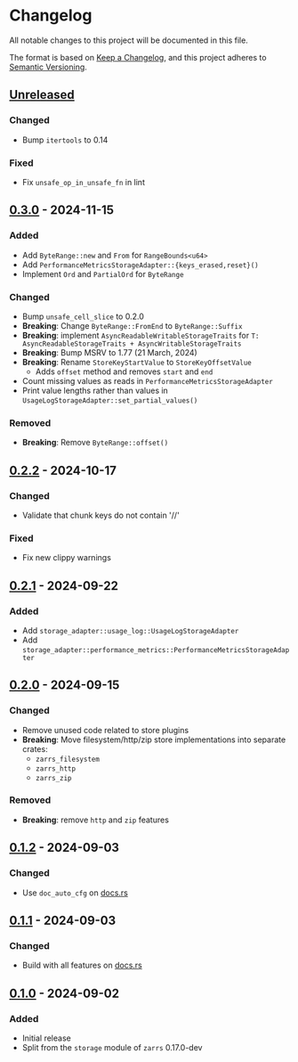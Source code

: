 # Changelog

All notable changes to this project will be documented in this file.

The format is based on [Keep a Changelog](https://keepachangelog.com/en/1.0.0/),
and this project adheres to [Semantic Versioning](https://semver.org/spec/v2.0.0.html).

## [Unreleased]

### Changed
- Bump `itertools` to 0.14

### Fixed
- Fix `unsafe_op_in_unsafe_fn` in lint

## [0.3.0] - 2024-11-15

### Added
 - Add `ByteRange::new` and `From` for `RangeBounds<u64>`
 - Add `PerformanceMetricsStorageAdapter::{keys_erased,reset}()`
 - Implement `Ord` and `PartialOrd` for `ByteRange`

### Changed
 - Bump `unsafe_cell_slice` to 0.2.0
 - **Breaking**: Change `ByteRange::FromEnd` to `ByteRange::Suffix`
 - **Breaking**: implement `AsyncReadableWritableStorageTraits` for `T: AsyncReadableStorageTraits + AsyncWritableStorageTraits`
 - **Breaking**: Bump MSRV to 1.77 (21 March, 2024)
 - **Breaking**: Rename `StoreKeyStartValue` to `StoreKeyOffsetValue`
   - Adds `offset` method and removes `start` and `end`
 - Count missing values as reads in `PerformanceMetricsStorageAdapter`
 - Print value lengths rather than values in `UsageLogStorageAdapter::set_partial_values()`

### Removed
 - **Breaking**: Remove `ByteRange::offset()`

## [0.2.2] - 2024-10-17

### Changed
 - Validate that chunk keys do not contain '//'

### Fixed
 - Fix new clippy warnings

## [0.2.1] - 2024-09-22

### Added
 - Add `storage_adapter::usage_log::UsageLogStorageAdapter`
 - Add `storage_adapter::performance_metrics::PerformanceMetricsStorageAdapter`

## [0.2.0] - 2024-09-15

### Changed 
 - Remove unused code related to store plugins
 - **Breaking**: Move filesystem/http/zip store implementations into separate crates:
   - `zarrs_filesystem`
   - `zarrs_http`
   - `zarrs_zip`

### Removed
 - **Breaking**: remove `http` and `zip` features

## [0.1.2] - 2024-09-03

### Changed
 - Use `doc_auto_cfg` on [docs.rs](https://docs.rs/)

## [0.1.1] - 2024-09-03

### Changed
 - Build with all features on [docs.rs](https://docs.rs/)

## [0.1.0] - 2024-09-02

### Added
 - Initial release
 - Split from the `storage` module of `zarrs` 0.17.0-dev

[unreleased]: https://github.com/LDeakin/zarrs/compare/zarrs_storage-v0.3.0...HEAD
[0.3.0]: https://github.com/LDeakin/zarrs/releases/tag/zarrs_storage-v0.3.0
[0.2.2]: https://github.com/LDeakin/zarrs/releases/tag/zarrs_storage-v0.2.2
[0.2.1]: https://github.com/LDeakin/zarrs/releases/tag/zarrs_storage-v0.2.1
[0.2.0]: https://github.com/LDeakin/zarrs/releases/tag/zarrs_storage-v0.2.0
[0.1.2]: https://github.com/LDeakin/zarrs/releases/tag/zarrs_storage-v0.1.2
[0.1.1]: https://github.com/LDeakin/zarrs/releases/tag/zarrs_storage-v0.1.1
[0.1.0]: https://github.com/LDeakin/zarrs/releases/tag/zarrs_storage-v0.1.0
